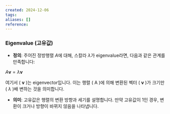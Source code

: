 ```yaml
---
created: 2024-12-06
tags: 
aliases: []
reference:
---
```

### Eigenvalue (고유값)

- **정의**: 주어진 정방행렬 $A$에 대해, 스칼라 $\lambda$가 eigenvalue라면, 다음과 같은 관계를 만족합니다:


$A \mathbf{v} = \lambda \mathbf{v}$


여기서 \( $\mathbf{v}$ \)는 eigenvector입니다. 이는 행렬 \( A \)에 의해 변환된 벡터 \( $\mathbf{v}$ \)가 크기만 \( $\lambda$ \)배 변하는 것을 의미합니다.

- **의미**: 고유값은 행렬의 변환 방향과 세기를 설명합니다. 만약 고유값이 1인 경우, 변환이 크거나 방향이 바뀌지 않음을 나타냅니다.